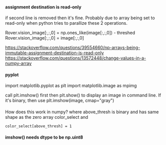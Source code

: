 
#### assignment destination is read-only
if second line is removed then it's fine. Probably due to array being set to read-only when
python tries to parallize these 2 operations.

Rover.vision_image[:,:,0] = np.ones_like(image[:,:,0]) - threshed
Rover.vision_image[:,:,0] = image[:,:,0]

https://stackoverflow.com/questions/39554660/np-arrays-being-immutable-assignment-destination-is-read-only
https://stackoverflow.com/questions/13572448/change-values-in-a-numpy-array

#### pyplot
import matplotlib.pyplot as plt
import matplotlib.image as mpimg

call plt.imshow() first then plt.show() to display an image in command line.
If it's binary, then use plt.imshow(image, cmap="gray")


#### 
How does this work in numpy? where above_thresh is binary and has same shape as the zero array color_select and 

    color_select[above_thresh] = 1

#### imshow() needs dtype to be np.uint8
